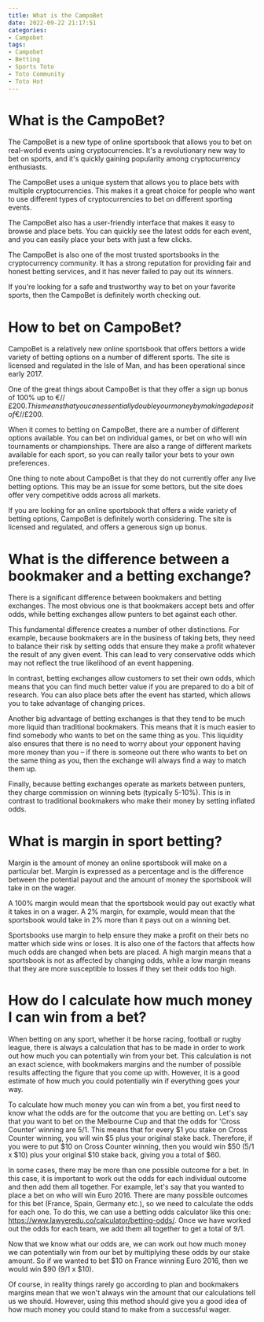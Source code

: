 ```yaml
---
title: What is the CampoBet 
date: 2022-09-22 21:17:51
categories:
- Campobet
tags:
- Campobet
- Betting
- Sports Toto
- Toto Community
- Toto Hot
---
```



#  What is the CampoBet? 

The CampoBet is a new type of online sportsbook that allows you to bet on real-world events using cryptocurrencies. It's a revolutionary new way to bet on sports, and it's quickly gaining popularity among cryptocurrency enthusiasts.

The CampoBet uses a unique system that allows you to place bets with multiple cryptocurrencies. This makes it a great choice for people who want to use different types of cryptocurrencies to bet on different sporting events.

The CampoBet also has a user-friendly interface that makes it easy to browse and place bets. You can quickly see the latest odds for each event, and you can easily place your bets with just a few clicks.

The CampoBet is also one of the most trusted sportsbooks in the cryptocurrency community. It has a strong reputation for providing fair and honest betting services, and it has never failed to pay out its winners.

If you're looking for a safe and trustworthy way to bet on your favorite sports, then the CampoBet is definitely worth checking out.

#  How to bet on CampoBet? 

CampoBet is a relatively new online sportsbook that offers bettors a wide variety of betting options on a number of different sports. The site is licensed and regulated in the Isle of Man, and has been operational since early 2017.

One of the great things about CampoBet is that they offer a sign up bonus of 100% up to €/$/£200. This means that you can essentially double your money by making a deposit of €/$/£200.

When it comes to betting on CampoBet, there are a number of different options available. You can bet on individual games, or bet on who will win tournaments or championships. There are also a range of different markets available for each sport, so you can really tailor your bets to your own preferences.

One thing to note about CampoBet is that they do not currently offer any live betting options. This may be an issue for some bettors, but the site does offer very competitive odds across all markets.

If you are looking for an online sportsbook that offers a wide variety of betting options, CampoBet is definitely worth considering. The site is licensed and regulated, and offers a generous sign up bonus.

#  What is the difference between a bookmaker and a betting exchange? 

There is a significant difference between bookmakers and betting exchanges. The most obvious one is that bookmakers accept bets and offer odds, while betting exchanges allow punters to bet against each other. 

This fundamental difference creates a number of other distinctions. For example, because bookmakers are in the business of taking bets, they need to balance their risk by setting odds that ensure they make a profit whatever the result of any given event. This can lead to very conservative odds which may not reflect the true likelihood of an event happening. 

In contrast, betting exchanges allow customers to set their own odds, which means that you can find much better value if you are prepared to do a bit of research. You can also place bets after the event has started, which allows you to take advantage of changing prices. 

Another big advantage of betting exchanges is that they tend to be much more liquid than traditional bookmakers. This means that it is much easier to find somebody who wants to bet on the same thing as you. This liquidity also ensures that there is no need to worry about your opponent having more money than you – if there is someone out there who wants to bet on the same thing as you, then the exchange will always find a way to match them up. 

Finally, because betting exchanges operate as markets between punters, they charge commission on winning bets (typically 5-10%). This is in contrast to traditional bookmakers who make their money by setting inflated odds.

#  What is margin in sport betting? 

 Margin is the amount of money an online sportsbook will make on a particular bet. Margin is expressed as a percentage and is the difference between the potential payout and the amount of money the sportsbook will take in on the wager. 

A 100% margin would mean that the sportsbook would pay out exactly what it takes in on a wager. A 2% margin, for example, would mean that the sportsbook would take in 2% more than it pays out on a winning bet. 

Sportsbooks use margin to help ensure they make a profit on their bets no matter which side wins or loses. It is also one of the factors that affects how much odds are changed when bets are placed. A high margin means that a sportsbook is not as affected by changing odds, while a low margin means that they are more susceptible to losses if they set their odds too high.

#  How do I calculate how much money I can win from a bet?

When betting on any sport, whether it be horse racing, football or rugby league, there is always a calculation that has to be made in order to work out how much you can potentially win from your bet. This calculation is not an exact science, with bookmakers margins and the number of possible results affecting the figure that you come up with. However, it is a good estimate of how much you could potentially win if everything goes your way.

To calculate how much money you can win from a bet, you first need to know what the odds are for the outcome that you are betting on. Let's say that you want to bet on the Melbourne Cup and that the odds for 'Cross Counter' winning are 5/1. This means that for every $1 you stake on Cross Counter winning, you will win $5 plus your original stake back. Therefore, if you were to put $10 on Cross Counter winning, then you would win $50 (5/1 x $10) plus your original $10 stake back, giving you a total of $60.

In some cases, there may be more than one possible outcome for a bet. In this case, it is important to work out the odds for each individual outcome and then add them all together. For example, let's say that you wanted to place a bet on who will win Euro 2016. There are many possible outcomes for this bet (France, Spain, Germany etc.), so we need to calculate the odds for each one. To do this, we can use a betting odds calculator like this one: https://www.lawyeredu.co/calculator/betting-odds/. Once we have worked out the odds for each team, we add them all together to get a total of 9/1.

Now that we know what our odds are, we can work out how much money we can potentially win from our bet by multiplying these odds by our stake amount. So if we wanted to bet $10 on France winning Euro 2016, then we would win $90 (9/1 x $10).

Of course, in reality things rarely go according to plan and bookmakers margins mean that we won't always win the amount that our calculations tell us we should. However, using this method should give you a good idea of how much money you could stand to make from a successful wager.